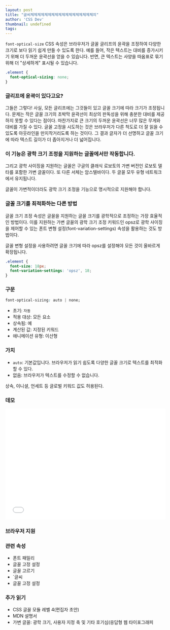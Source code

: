 ```yaml
---
layout: post
title: "글씨체체체체체체체체체체체체체체체체체체의"
author: 'CSS Dev'
thumbnail: undefined
tags: 
---
```



`font-optical-size` CSS 속성은 브라우저가 글꼴 글리프의 윤곽을 조정하여 다양한 크기로 보다 읽기 쉽게 만들 수 있도록 한다. 예를 들어, 작은 텍스트는 대비를 증가시키기 위해 더 두꺼운 윤곽선을 얻을 수 있습니다. 반면, 큰 텍스트는 사양을 따옴표로 묶기 위해 더 "상세하게" 표시될 수 있습니다.

```css
.element {
  font-optical-sizing: none;
}
```

### 글리프에 윤곽이 있다고요?

그들은 그렇다! 사실, 모든 글리프에는 그것들이 있고 글꼴 크기에 따라 크기가 조정됩니다. 문제는 작은 글꼴 크기의 초박막 윤곽선이 최상의 판독성을 위해 충분한 대비를 제공하지 못할 수 있다는 점이다. 마찬가지로 큰 크기의 두꺼운 윤곽선은 너무 많은 무게와 대비를 가질 수 있다. 글꼴 고정을 시도하는 것은 브라우저가 다른 척도로 더 잘 읽을 수 있도록 아웃라인을 만지작거리도록 하는 것이다. 그 결과 글자가 더 선명하고 글꼴 크기에 따라 텍스트 길이가 더 좁아지거나 더 넓어집니다.

### 이 기능은 광학 크기 조정을 지원하는 글꼴에서만 작동합니다.

그리고 광학 사이징을 지원하는 글꼴은 구글의 클래식 로보토의 가변 버전인 로보토 델타를 포함한 가변 글꼴이다. 또 다른 서체는 암스텔바이다. 두 글꼴 모두 유형 네트워크에서 유지됩니다.

글꼴이 가변적이더라도 광학 크기 조정을 기능으로 명시적으로 지원해야 합니다.

### 글꼴 크기를 최적화하는 다른 방법

글꼴 크기 조정 속성은 글꼴을 지원하는 글꼴 크기를 광학적으로 조정하는 가장 효율적인 방법이다. 이를 지원하는 가변 글꼴의 광학 크기 조정 키워드인 opsz로 광학 사이징을 제어할 수 있는 폰트 변형 설정(font-variation-settings) 속성을 활용하는 것도 방법이다.

글꼴 변형 설정을 사용하려면 글꼴 크기에 따라 opsz를 설정해야 모든 것이 올바르게 확장됩니다.

```css
.element {
  font-size: 18px;
  font-variation-settings: 'opsz', 18;
}
```

### 구문

```css
font-optical-sizing: auto | none;
```

- 초기: `자동`
- 적용 대상: 모든 요소
- 상속됨: 예
- 계산된 값: 지정된 키워드
- 애니메이션 유형: 이산형

### 가치

- `auto`: 기본값입니다. 브라우저가 읽기 쉽도록 다양한 글꼴 크기로 텍스트를 최적화할 수 있다.
- 없음: 브라우저가 텍스트를 수정할 수 없습니다.

상속, 이니셜, 언세트 등 글로벌 키워드 값도 허용된다.

### 데모

<div class="wp-block-cp-codepen-gutenberg-embed-block cp_embed_wrapper resizable" style="height: 350px;"><iframe id="cp_embed_dyMxzVP" src="//codepen.io/anon/embed/dyMxzVP?height=350&amp;theme-id=1&amp;slug-hash=dyMxzVP&amp;default-tab=result" height="350" scrolling="no" frameborder="0" allowfullscreen="" allowpaymentrequest="" name="CodePen Embed dyMxzVP" title="CodePen Embed dyMxzVP" class="cp_embed_iframe" style="width: 100%; overflow: hidden; height: 100%;">CodePen Embed Fallback</iframe><div class="win-size-grip" style="touch-action: none;"></div></div>

### 브라우저 지원

### 관련 속성

- 폰트 패밀리
- 글꼴 고정 설정
- 글꼴 고르기
- `글씨
- 글꼴 고정 설정

### 추가 읽기

- CSS 글꼴 모듈 레벨 4(편집자 초안)
- MDN 설명서
- 가변 글꼴: 광학 크기, 사용자 지정 축 및 기타 호기심(응답형 웹 타이포그래피